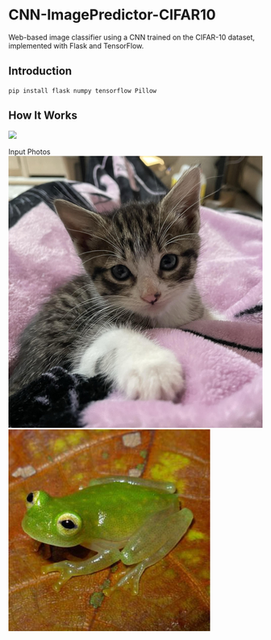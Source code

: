 # CNN-ImagePredictor-CIFAR10
Web-based image classifier using a CNN trained on the CIFAR-10 dataset, implemented with Flask and TensorFlow.

## Introduction
```
pip install flask numpy tensorflow Pillow

```
## How It Works
![](images/results_cat.jpg)

Input Photos
![](images/cat_pic.jpg)
![](images/frog.jpg)
